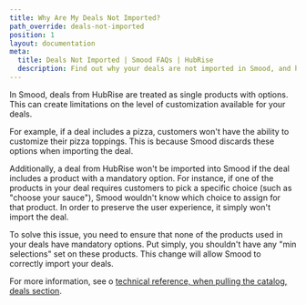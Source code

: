 ```yaml
---
title: Why Are My Deals Not Imported?
path_override: deals-not-imported
position: 1
layout: documentation
meta:
  title: Deals Not Imported | Smood FAQs | HubRise
  description: Find out why your deals are not imported in Smood, and how to fix it.
---
```


In Smood, deals from HubRise are treated as single products with options. This can create limitations on the level of customization available for your deals.

For example, if a deal includes a pizza, customers won't have the ability to customize their pizza toppings. This is because Smood discards these options when importing the deal.

Additionally, a deal from HubRise won't be imported into Smood if the deal includes a product with a mandatory option. For instance, if one of the products in your deal requires customers to pick a specific choice (such as "choose your sauce"), Smood wouldn't know which choice to assign for that product. In order to preserve the user experience, it simply won't import the deal.

To solve this issue, you need to ensure that none of the products used in your deals have mandatory options. Put simply, you shouldn't have any "min selections" set on these products. This change will allow Smood to correctly import your deals.

For more information, see o [technical reference, when pulling the catalog, deals section](/apps/smood/pull-catalog/#deals).
